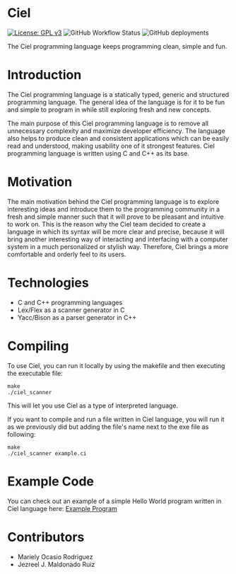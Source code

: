 # Ciel
[![License: GPL v3](https://img.shields.io/badge/License-GPLv3-blue.svg)](https://www.gnu.org/licenses/gpl-3.0)
![GitHub Workflow Status](https://img.shields.io/github/workflow/status/Denovocto/ciel/CI)
![GitHub deployments](https://img.shields.io/github/deployments/Denovocto/ciel/github-pages)


The Ciel programming language keeps programming clean, simple and fun.

# Introduction
The Ciel programming language is a statically typed, generic and structured programming language. The general idea of the language is for it to be fun and simple to program in while still exploring fresh and new concepts. 

The main purpose of this Ciel programming language is to remove all unnecessary complexity and maximize developer efficiency. The language also helps to produce clean and consistent applications which can be easily read and understood, making usability one of it strongest features. Ciel programming language is written using C and C++ as its base.

# Motivation
The main motivation behind the Ciel programming language is to explore interesting ideas and introduce them to the programming community in a fresh and simple manner such that it will prove to be pleasant and intuitive to work on. This is the reason why the Ciel team decided to create a language in which its syntax will be more clear and precise, because it will bring another interesting way of interacting and interfacing with a computer system in a much personalized or stylish way. Therefore, Ciel brings a more comfortable and orderly feel to its users.

# Technologies 
* C and C++ programming languages
* Lex/Flex as a scanner generator in C
* Yacc/Bison as a parser generator in C++

# Compiling
To use Ciel, you can run it locally by using the makefile and then executing the executable file:
```
make
./ciel_scanner
```
This will let you use Ciel as a type of interpreted language.

If you want to compile and run a file written in Ciel language, you will run it as we previously did but adding the file's name next to the exe file as following:
```
make
./ciel_scanner example.ci
```

# Example Code
You can check out an example of a simple Hello World program written in Ciel language here: 
[Example Program](https://github.com/Denovocto/ciel/blob/master/example.cl)

# Contributors
* Mariely Ocasio Rodriguez
* Jezreel J. Maldonado Ruiz
